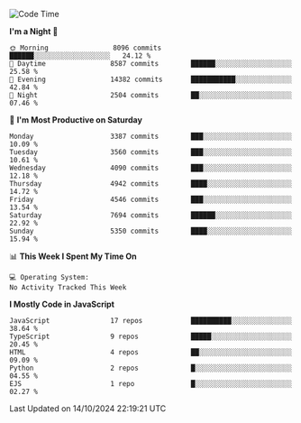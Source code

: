 <!--START_SECTION:waka-->
![Code Time](http://img.shields.io/badge/Code%20Time-3%2C337%20hrs%2038%20mins-blue)

**I'm a Night 🦉** 

```text
🌞 Morning                8096 commits        ██████░░░░░░░░░░░░░░░░░░░   24.12 % 
🌆 Daytime                8587 commits        ██████░░░░░░░░░░░░░░░░░░░   25.58 % 
🌃 Evening                14382 commits       ███████████░░░░░░░░░░░░░░   42.84 % 
🌙 Night                  2504 commits        ██░░░░░░░░░░░░░░░░░░░░░░░   07.46 % 
```
📅 **I'm Most Productive on Saturday** 

```text
Monday                   3387 commits        ███░░░░░░░░░░░░░░░░░░░░░░   10.09 % 
Tuesday                  3560 commits        ███░░░░░░░░░░░░░░░░░░░░░░   10.61 % 
Wednesday                4090 commits        ███░░░░░░░░░░░░░░░░░░░░░░   12.18 % 
Thursday                 4942 commits        ████░░░░░░░░░░░░░░░░░░░░░   14.72 % 
Friday                   4546 commits        ███░░░░░░░░░░░░░░░░░░░░░░   13.54 % 
Saturday                 7694 commits        ██████░░░░░░░░░░░░░░░░░░░   22.92 % 
Sunday                   5350 commits        ████░░░░░░░░░░░░░░░░░░░░░   15.94 % 
```


📊 **This Week I Spent My Time On** 

```text
💻 Operating System: 
No Activity Tracked This Week
```

**I Mostly Code in JavaScript** 

```text
JavaScript               17 repos            ██████████░░░░░░░░░░░░░░░   38.64 % 
TypeScript               9 repos             █████░░░░░░░░░░░░░░░░░░░░   20.45 % 
HTML                     4 repos             ██░░░░░░░░░░░░░░░░░░░░░░░   09.09 % 
Python                   2 repos             █░░░░░░░░░░░░░░░░░░░░░░░░   04.55 % 
EJS                      1 repo              █░░░░░░░░░░░░░░░░░░░░░░░░   02.27 % 
```




 Last Updated on 14/10/2024 22:19:21 UTC
<!--END_SECTION:waka-->

<!--
**likaiqiang/likaiqiang** is a ✨ _special_ ✨ repository because its `README.md` (this file) appears on your GitHub profile.

Here are some ideas to get you started:

- 🔭 I’m currently working on ...
- 🌱 I’m currently learning ...
- 👯 I’m looking to collaborate on ...
- 🤔 I’m looking for help with ...
- 💬 Ask me about ...
- 📫 How to reach me: ...
- 😄 Pronouns: ...
- ⚡ Fun fact: ...
-->
